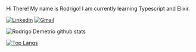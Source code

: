 Hi There! My name is Rodrigo!
I am currently learning Typescript and Elixir.

[![Linkedin](https://img.shields.io/badge/-rodrigodmpa-blue?style=flat-square&logo=Linkedin&logoColor=white&link=https://www.linkedin.com/in/rodrigo-demetrio-palma-671591133/)](https://www.linkedin.com/in/rodrigo-demetrio-palma-671591133/)
[![Gmail](https://img.shields.io/badge/-rodrigo.demetrio.palma@gmail.com-c14438?style=flat-square&logo=Gmail&logoColor=white&link=mailto:rodrigo.demetrio.palma@gmail.com)](mailto:rodrigo.demetrio.palma@gmail.com) 


![Rodrigo Demetrio github stats](https://github-readme-stats.vercel.app/api?username=rodrigodmpa&show_icons=true&theme=dark)

[![Top Langs](https://github-readme-stats.vercel.app/api/top-langs/?username=rodrigodmpa&layout=compact&langs_count=15)](https://github.com/rodrigodmpa/github-readme-stats)
